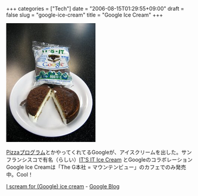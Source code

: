 +++
categories = ["Tech"]
date = "2006-08-15T01:29:55+09:00"
draft = false
slug = "google-ice-cream"
title = "Google Ice Cream"
+++

![](/images/old/060815_googleice.jpg)

[Pizzaプログラム](http://www.google.com/support/jobs/bin/static.py?page=students.html&amp;sid=pizza)とかやってくれてるGoogleが、アイスクリームを出した。サンフランシスコで有名（らしい）[IT'S IT Ice Cream](http://www.itsiticecream.com/index.cfm) とGoogleのコラボレーションGoogle Ice Creamは「The G本社 = マウンテンビュー」のカフェでのみ発売中。Cool！

[I scream for (Google) ice cream](http://googleblog.blogspot.com/2006/08/i-scream-for-google-ice-cream.html) - [Google Blog](http://googleblog.blogspot.com/)
